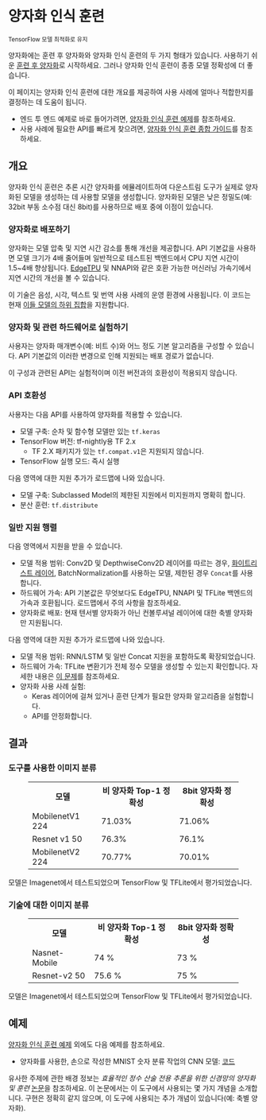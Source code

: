 # 양자화 인식 훈련

<sub>TensorFlow 모델 최적화로 유지</sub>

양자화에는 훈련 후 양자화와 양자화 인식 훈련의 두 가지 형태가 있습니다. 사용하기 쉬운 [훈련 후 양자화](post_training.md)로 시작하세요. 그러나 양자화 인식 훈련이 종종 모델 정확성에 더 좋습니다.

이 페이지는 양자화 인식 훈련에 대한 개요를 제공하여 사용 사례에 얼마나 적합한지를 결정하는 데 도움이 됩니다.

- 엔드 투 엔드 예제로 바로 들어가려면, [양자화 인식 훈련 예제](training_example.md)를 참조하세요.
- 사용 사례에 필요한 API를 빠르게 찾으려면, [양자화 인식 훈련 종합 가이드](training_comprehensive_guide.md)를 참조하세요.

## 개요

양자화 인식 훈련은 추론 시간 양자화를 에뮬레이트하여 다운스트림 도구가 실제로 양자화된 모델을 생성하는 데 사용할 모델을 생성합니다. 양자화된 모델은 낮은 정밀도(예: 32bit 부동 소수점 대신 8bit)를 사용하므로 배포 중에 이점이 있습니다.

### 양자화로 배포하기

양자화는 모델 압축 및 지연 시간 감소를 통해 개선을 제공합니다. API 기본값을 사용하면 모델 크기가 4배 줄어들며 일반적으로 테스트된 백엔드에서 CPU 지연 시간이 1.5~4배 향상됩니다. [EdgeTPU](https://coral.ai/docs/edgetpu/benchmarks/) 및 NNAPI와 같은 호환 가능한 머신러닝 가속기에서 지연 시간의 개선을 볼 수 있습니다.

이 기술은 음성, 시각, 텍스트 및 번역 사용 사례의 운영 환경에 사용됩니다. 이 코드는 현재 [이들 모델의 하위 집합](#general-support-matrix)을 지원합니다.

### 양자화 및 관련 하드웨어로 실험하기

사용자는 양자화 매개변수(예: 비트 수)와 어느 정도 기본 알고리즘을 구성할 수 있습니다. API 기본값의 이러한 변경으로 인해 지원되는 배포 경로가 없습니다.

이 구성과 관련된 API는 실험적이며 이전 버전과의 호환성이 적용되지 않습니다.

### API 호환성

사용자는 다음 API를 사용하여 양자화를 적용할 수 있습니다.

- 모델 구축: 순차 및 함수형 모델만 있는 `tf.keras`
- TensorFlow 버전: tf-nightly용 TF 2.x
    - TF 2.X 패키지가 있는 `tf.compat.v1`은 지원되지 않습니다.
- TensorFlow 실행 모드: 즉시 실행

다음 영역에 대한 지원 추가가 로드맵에 나와 있습니다.

<!-- TODO(tfmot): file Github issues. -->

- 모델 구축: Subclassed Model의 제한된 지원에서 미지원까지 명확히 합니다.
- 분산 훈련: `tf.distribute`

### 일반 지원 행렬

다음 영역에서 지원을 받을 수 있습니다.

- 모델 적용 범위: Conv2D 및 DepthwiseConv2D 레이어를 따르는 경우, [화이트리스트 레이어](https://github.com/tensorflow/model-optimization/tree/master/tensorflow_model_optimization/python/core/quantization/keras/default_8bit/default_8bit_quantize_registry.py), BatchNormalization를 사용하는 모델, 제한된 경우 `Concat`를 사용합니다.
    <!-- TODO(tfmot): add more details and ensure they are all correct. -->
- 하드웨어 가속: API 기본값은 무엇보다도 EdgeTPU, NNAPI 및 TFLite 백엔드의 가속과 호환됩니다. 로드맵에서 주의 사항을 참조하세요.
- 양자화로 배포: 현재 텐서별 양자화가 아닌 컨볼루셔널 레이어에 대한 축별 양자화만 지원됩니다.

다음 영역에 대한 지원 추가가 로드맵에 나와 있습니다.

<!-- TODO(tfmot): file Github issue. Update as more functionality is added prior
to launch. -->

- 모델 적용 범위: RNN/LSTM 및 일반 Concat 지원을 포함하도록 확장되었습니다.
- 하드웨어 가속: TFLite 변환기가 전체 정수 모델을 생성할 수 있는지 확인합니다. 자세한 내용은 [이 문제](https://github.com/tensorflow/tensorflow/issues/38285)를 참조하세요.
- 양자화 사용 사례 실험:
    - Keras 레이어에 걸쳐 있거나 훈련 단계가 필요한 양자화 알고리즘을 실험합니다.
    - API를 안정화합니다.

## 결과

### 도구를 사용한 이미지 분류

<figure>
  <table>
    <tr>
      <th>모델</th>
      <th>비 양자화 Top-1 정확성</th>
      <th>8bit 양자화 정확성</th>
    </tr>
    <tr>
      <td>MobilenetV1 224</td>
      <td>71.03%</td>
      <td>71.06%</td>
    </tr>
    <tr>
      <td>Resnet v1 50</td>
      <td>76.3%</td>
      <td>76.1%</td>
    </tr>
    <tr>
      <td>MobilenetV2 224</td>
      <td>70.77%</td>
      <td>70.01%</td>
    </tr>
 </table>
</figure>

모델은 Imagenet에서 테스트되었으며 TensorFlow 및 TFLite에서 평가되었습니다.

### 기술에 대한 이미지 분류

<figure>
  <table>
    <tr>
      <th>모델</th>
      <th>비 양자화 Top-1 정확성</th>
      <th>8bit 양자화 정확성</th>
    </tr>
<tr>
      <td>Nasnet-Mobile</td>
      <td>74 %</td>
      <td>73 %</td>
    </tr>
    <tr>
      <td>Resnet-v2 50</td>
      <td>75.6 %</td>
      <td>75 %</td>
    </tr>
 </table>
</figure>

모델은 Imagenet에서 테스트되었으며 TensorFlow 및 TFLite에서 평가되었습니다.

## 예제

[양자화 인식 훈련 예제](training_example.md) 외에도 다음 예제를 참조하세요.

- 양자화를 사용한, 손으로 작성한 MNIST 숫자 분류 작업의 CNN 모델: [코드](https://github.com/tensorflow/model-optimization/blob/master/tensorflow_model_optimization/python/core/quantization/keras/quantize_functional_test.py)

유사한 주제에 관한 배경 정보는 *효율적인 정수 산술 전용 추론을 위한 신경망의 양자화 및 훈련* [논문](https://arxiv.org/abs/1712.05877)을 참조하세요. 이 논문에서는 이 도구에서 사용되는 몇 가지 개념을 소개합니다. 구현은 정확히 같지 않으며, 이 도구에 사용되는 추가 개념이 있습니다(예: 축별 양자화).
